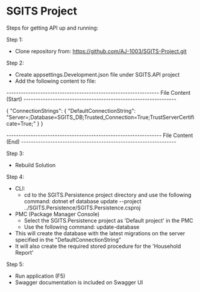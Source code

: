 # SGITS Project
Steps for getting API up and running:

Step 1:
- Clone repository from: https://github.com/AJ-1003/SGITS-Project.git

Step 2:
- Create appsettings.Development.json file under SGITS.API project
- Add the following content to file:

--------------------------------------------------------------- File Content (Start) ---------------------------------------------------------------

{
  "ConnectionStrings": {
    "DefaultConnectionString": "Server=<Replace with your server name>;Database=SGITS_DB;Trusted_Connection=True;TrustServerCertificate=True;"
  }
}

---------------------------------------------------------------- File Content (End) ----------------------------------------------------------------

Step 3:
- Rebuild Solution

Step 4:
- CLI: 
  - cd to the SGITS.Persistence project directory and use the following command: dotnet ef database update --project ../SGITS.Persistence/SGITS.Persistence.csproj
- PMC (Package Manager Console)
  - Select the SGITS.Persistence project as 'Default project' in the PMC
  - Use the following command: update-database
- This will create the database with the latest migrations on the server specified in the "DefaultConnectionString"
- It will also create the required stored procedure for the 'Household Report'

Step 5:
- Run application (F5)
- Swagger documentation is included on Swagger UI